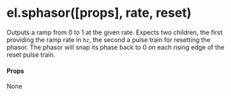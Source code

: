 # el.sphasor([props], rate, reset)

Outputs a ramp from 0 to 1 at the given rate. Expects two children, the first
providing the ramp rate in `hz`, the second a pulse train for resetting the
phasor. The phasor will snap its phase back to 0 on each rising edge of the
reset pulse train.

#### Props

None

